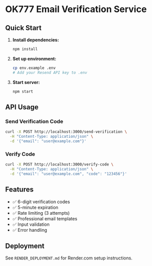 # OK777 Email Verification Service

## Quick Start

1. **Install dependencies:**
   ```bash
   npm install
   ```

2. **Set up environment:**
   ```bash
   cp env.example .env
   # Add your Resend API key to .env
   ```

3. **Start server:**
   ```bash
   npm start
   ```

## API Usage

### Send Verification Code
```bash
curl -X POST http://localhost:3000/send-verification \
  -H "Content-Type: application/json" \
  -d '{"email": "user@example.com"}'
```

### Verify Code
```bash
curl -X POST http://localhost:3000/verify-code \
  -H "Content-Type: application/json" \
  -d '{"email": "user@example.com", "code": "123456"}'
```

## Features
- ✅ 6-digit verification codes
- ✅ 5-minute expiration
- ✅ Rate limiting (3 attempts)
- ✅ Professional email templates
- ✅ Input validation
- ✅ Error handling

## Deployment
See `RENDER_DEPLOYMENT.md` for Render.com setup instructions.
